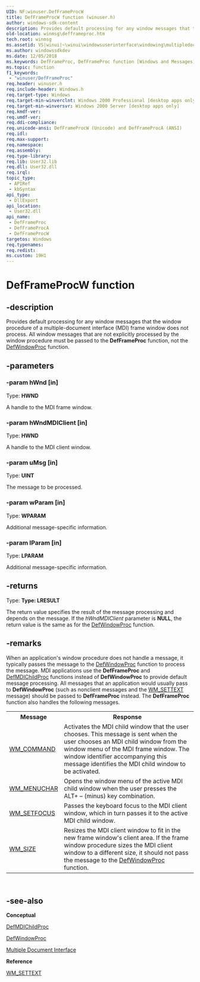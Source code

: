 ```yaml
---
UID: NF:winuser.DefFrameProcW
title: DefFrameProcW function (winuser.h)
author: windows-sdk-content
description: Provides default processing for any window messages that the window procedure of a multiple-document interface (MDI) frame window does not process.
old-location: winmsg\defframeproc.htm
tech.root: winmsg
ms.assetid: VS|winui|~\winui\windowsuserinterface\windowing\multipledocumentinterface\multipledocumentinterfacereference\multipledocumentinterfacefunctions\defframeproc.htm
ms.author: windowssdkdev
ms.date: 12/05/2018
ms.keywords: DefFrameProc, DefFrameProc function [Windows and Messages], DefFrameProcA, DefFrameProcW, _win32_DefFrameProc, _win32_defframeproc_cpp, winmsg.defframeproc, winui._win32_defframeproc, winuser/DefFrameProc, winuser/DefFrameProcA, winuser/DefFrameProcW
ms.topic: function
f1_keywords: 
 - "winuser/DefFrameProc"
req.header: winuser.h
req.include-header: Windows.h
req.target-type: Windows
req.target-min-winverclnt: Windows 2000 Professional [desktop apps only]
req.target-min-winversvr: Windows 2000 Server [desktop apps only]
req.kmdf-ver: 
req.umdf-ver: 
req.ddi-compliance: 
req.unicode-ansi: DefFrameProcW (Unicode) and DefFrameProcA (ANSI)
req.idl: 
req.max-support: 
req.namespace: 
req.assembly: 
req.type-library: 
req.lib: User32.lib
req.dll: User32.dll
req.irql: 
topic_type:
 - APIRef
 - kbSyntax
api_type:
 - DllExport
api_location:
 - User32.dll
api_name:
 - DefFrameProc
 - DefFrameProcA
 - DefFrameProcW
targetos: Windows
req.typenames: 
req.redist: 
ms.custom: 19H1
---
```


# DefFrameProcW function


## -description


Provides default processing for any window messages that the window procedure of a multiple-document interface (MDI) frame window does not process. All window messages that are not explicitly processed by the window procedure must be passed to the <b>DefFrameProc</b> function, not the <a href="https://docs.microsoft.com/windows/desktop/api/winuser/nf-winuser-defwindowproca">DefWindowProc</a> function. 


## -parameters




### -param hWnd [in]

Type: <b>HWND</b>

A handle to the MDI frame window. 


### -param hWndMDIClient [in]

Type: <b>HWND</b>

A handle to the MDI client window. 


### -param uMsg [in]

Type: <b>UINT</b>

The message to be processed. 


### -param wParam [in]

Type: <b>WPARAM</b>

Additional message-specific information. 


### -param lParam [in]

Type: <b>LPARAM</b>

Additional message-specific information. 


## -returns



Type: <strong>Type: <b>LRESULT</b>
</strong>

The return value specifies the result of the message processing and depends on the message. If the <i>hWndMDIClient</i> parameter is <b>NULL</b>, the return value is the same as for the <a href="https://docs.microsoft.com/windows/desktop/api/winuser/nf-winuser-defwindowproca">DefWindowProc</a> function. 




## -remarks



When an application's window procedure does not handle a message, it typically passes the message to the <a href="https://docs.microsoft.com/windows/desktop/api/winuser/nf-winuser-defwindowproca">DefWindowProc</a> function to process the message. MDI applications use the <b>DefFrameProc</b> and <a href="https://docs.microsoft.com/windows/desktop/api/winuser/nf-winuser-defmdichildproca">DefMDIChildProc</a> functions instead of <b>DefWindowProc</b> to provide default message processing. All messages that an application would usually pass to <b>DefWindowProc</b> (such as nonclient messages and the <a href="https://docs.microsoft.com/windows/desktop/winmsg/wm-settext">WM_SETTEXT</a> message) should be passed to <b>DefFrameProc</b> instead. The <b>DefFrameProc</b> function also handles the following messages. 

				

<table class="clsStd">
<tr>
<th>Message</th>
<th>Response</th>
</tr>
<tr>
<td>
<a href="https://docs.microsoft.com/windows/desktop/menurc/wm-command">WM_COMMAND</a>
</td>
<td>Activates the MDI child window that the user chooses. This message is sent when the user chooses an MDI child window from the window menu of the MDI frame window. The window identifier accompanying this message identifies the MDI child window to be activated.</td>
</tr>
<tr>
<td>
<a href="https://docs.microsoft.com/windows/desktop/menurc/wm-menuchar">WM_MENUCHAR</a>
</td>
<td>Opens the window menu of the active MDI child window when the user presses the ALT+ – (minus) key combination.</td>
</tr>
<tr>
<td>
<a href="https://docs.microsoft.com/windows/desktop/inputdev/wm-setfocus">WM_SETFOCUS</a>
</td>
<td>Passes the keyboard focus to the MDI client window, which in turn passes it to the active MDI child window.</td>
</tr>
<tr>
<td>
<a href="https://docs.microsoft.com/windows/desktop/winmsg/wm-size">WM_SIZE</a>
</td>
<td>Resizes the MDI client window to fit in the new frame window's client area. If the frame window procedure sizes the MDI client window to a different size, it should not pass the message to the <a href="https://docs.microsoft.com/windows/desktop/api/winuser/nf-winuser-defwindowproca">DefWindowProc</a> function.</td>
</tr>
</table>
 




## -see-also




<b>Conceptual</b>



<a href="https://docs.microsoft.com/windows/desktop/api/winuser/nf-winuser-defmdichildproca">DefMDIChildProc</a>



<a href="https://docs.microsoft.com/windows/desktop/api/winuser/nf-winuser-defwindowproca">DefWindowProc</a>



<a href="https://docs.microsoft.com/windows/desktop/winmsg/multiple-document-interface">Multiple Document Interface</a>



<b>Reference</b>



<a href="https://docs.microsoft.com/windows/desktop/winmsg/wm-settext">WM_SETTEXT</a>
 

 

